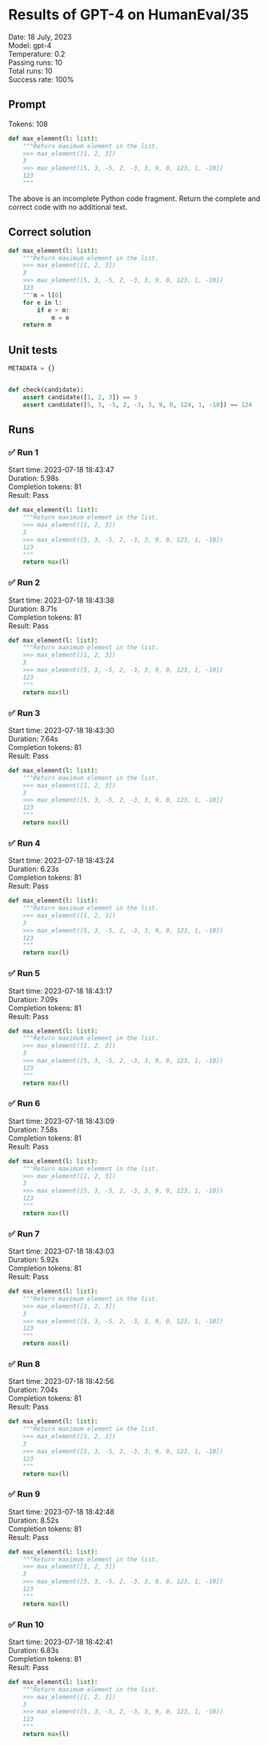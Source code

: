 # Results of GPT-4 on HumanEval/35
Date: 18 July, 2023<br />
Model: gpt-4<br />
Temperature: 0.2<br />
Passing runs: 10<br />
Total runs: 10<br />
Success rate: 100%
## Prompt
Tokens: 108
```python
def max_element(l: list):
    """Return maximum element in the list.
    >>> max_element([1, 2, 3])
    3
    >>> max_element([5, 3, -5, 2, -3, 3, 9, 0, 123, 1, -10])
    123
    """
```
The above is an incomplete Python code fragment. Return the complete and correct code with no additional text.
## Correct solution
```python
def max_element(l: list):
    """Return maximum element in the list.
    >>> max_element([1, 2, 3])
    3
    >>> max_element([5, 3, -5, 2, -3, 3, 9, 0, 123, 1, -10])
    123
    """m = l[0]
    for e in l:
        if e > m:
            m = e
    return m
```
## Unit tests
```python
METADATA = {}


def check(candidate):
    assert candidate([1, 2, 3]) == 3
    assert candidate([5, 3, -5, 2, -3, 3, 9, 0, 124, 1, -10]) == 124
```
## Runs
### ✅ Run 1
Start time: 2023-07-18 18:43:47<br />
Duration: 5.98s<br />
Completion tokens: 81<br />
Result: Pass
```python
def max_element(l: list):
    """Return maximum element in the list.
    >>> max_element([1, 2, 3])
    3
    >>> max_element([5, 3, -5, 2, -3, 3, 9, 0, 123, 1, -10])
    123
    """
    return max(l)
```
### ✅ Run 2
Start time: 2023-07-18 18:43:38<br />
Duration: 8.71s<br />
Completion tokens: 81<br />
Result: Pass
```python
def max_element(l: list):
    """Return maximum element in the list.
    >>> max_element([1, 2, 3])
    3
    >>> max_element([5, 3, -5, 2, -3, 3, 9, 0, 123, 1, -10])
    123
    """
    return max(l)
```
### ✅ Run 3
Start time: 2023-07-18 18:43:30<br />
Duration: 7.64s<br />
Completion tokens: 81<br />
Result: Pass
```python
def max_element(l: list):
    """Return maximum element in the list.
    >>> max_element([1, 2, 3])
    3
    >>> max_element([5, 3, -5, 2, -3, 3, 9, 0, 123, 1, -10])
    123
    """
    return max(l)
```
### ✅ Run 4
Start time: 2023-07-18 18:43:24<br />
Duration: 6.23s<br />
Completion tokens: 81<br />
Result: Pass
```python
def max_element(l: list):
    """Return maximum element in the list.
    >>> max_element([1, 2, 3])
    3
    >>> max_element([5, 3, -5, 2, -3, 3, 9, 0, 123, 1, -10])
    123
    """
    return max(l)
```
### ✅ Run 5
Start time: 2023-07-18 18:43:17<br />
Duration: 7.09s<br />
Completion tokens: 81<br />
Result: Pass
```python
def max_element(l: list):
    """Return maximum element in the list.
    >>> max_element([1, 2, 3])
    3
    >>> max_element([5, 3, -5, 2, -3, 3, 9, 0, 123, 1, -10])
    123
    """
    return max(l)
```
### ✅ Run 6
Start time: 2023-07-18 18:43:09<br />
Duration: 7.58s<br />
Completion tokens: 81<br />
Result: Pass
```python
def max_element(l: list):
    """Return maximum element in the list.
    >>> max_element([1, 2, 3])
    3
    >>> max_element([5, 3, -5, 2, -3, 3, 9, 0, 123, 1, -10])
    123
    """
    return max(l)
```
### ✅ Run 7
Start time: 2023-07-18 18:43:03<br />
Duration: 5.92s<br />
Completion tokens: 81<br />
Result: Pass
```python
def max_element(l: list):
    """Return maximum element in the list.
    >>> max_element([1, 2, 3])
    3
    >>> max_element([5, 3, -5, 2, -3, 3, 9, 0, 123, 1, -10])
    123
    """
    return max(l)
```
### ✅ Run 8
Start time: 2023-07-18 18:42:56<br />
Duration: 7.04s<br />
Completion tokens: 81<br />
Result: Pass
```python
def max_element(l: list):
    """Return maximum element in the list.
    >>> max_element([1, 2, 3])
    3
    >>> max_element([5, 3, -5, 2, -3, 3, 9, 0, 123, 1, -10])
    123
    """
    return max(l)
```
### ✅ Run 9
Start time: 2023-07-18 18:42:48<br />
Duration: 8.52s<br />
Completion tokens: 81<br />
Result: Pass
```python
def max_element(l: list):
    """Return maximum element in the list.
    >>> max_element([1, 2, 3])
    3
    >>> max_element([5, 3, -5, 2, -3, 3, 9, 0, 123, 1, -10])
    123
    """
    return max(l)
```
### ✅ Run 10
Start time: 2023-07-18 18:42:41<br />
Duration: 6.83s<br />
Completion tokens: 81<br />
Result: Pass
```python
def max_element(l: list):
    """Return maximum element in the list.
    >>> max_element([1, 2, 3])
    3
    >>> max_element([5, 3, -5, 2, -3, 3, 9, 0, 123, 1, -10])
    123
    """
    return max(l)
```
